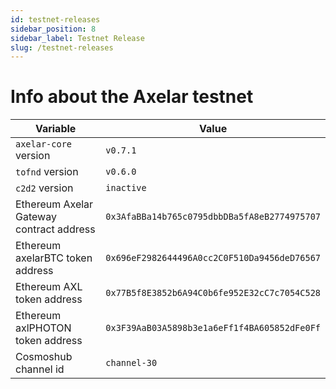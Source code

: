 ```yaml
---
id: testnet-releases
sidebar_position: 8
sidebar_label: Testnet Release
slug: /testnet-releases
---
```


# Info about the Axelar testnet

Variable  | Value
------------- | -------------
`axelar-core` version | `v0.7.1`
`tofnd` version | `v0.6.0`
`c2d2` version | `inactive`
Ethereum Axelar Gateway contract address | `0x3AfaBBa14b765c0795dbbDBa5fA8eB2774975707`
Ethereum axelarBTC token address | `0x696eF2982644496A0cc2C0F510Da9456deD76567`
Ethereum AXL token address | `0x77B5f8E3852b6A94C0b6fe952E32cC7c7054C528`
Ethereum axlPHOTON token address | `0x3F39AaB03A5898b3e1a6eFf1f4BA605852dFe0Ff`
Cosmoshub channel id | `channel-30 `

